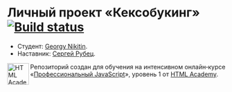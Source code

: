 # Личный проект «Кексобукинг» [![Build status][travis-image]][travis-url]

* Студент: [Georgy Nikitin](https://up.htmlacademy.ru/javascript/19/user/1118677).
* Наставник: [Сергей Рубец](https://up.htmlacademy.ru/javascript/19/user/41580).

<a href="https://htmlacademy.ru/intensive/javascript"><img align="left" width="50" height="50" alt="HTML Academy" src="https://up.htmlacademy.ru/static/img/intensive/javascript/logo-for-github-2.png"></a>

Репозиторий создан для обучения на интенсивном онлайн‑курсе «[Профессиональный JavaScript](https://htmlacademy.ru/intensive/javascript)», уровень 1 от [HTML Academy](https://htmlacademy.ru).

[travis-image]: https://travis-ci.com/htmlacademy-javascript/1118677-keksobooking-19.svg?branch=master
[travis-url]: https://travis-ci.com/htmlacademy-javascript/1118677-keksobooking-19
